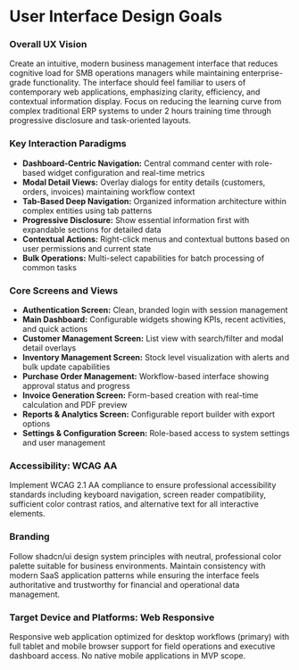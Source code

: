 # User Interface Design Goals

### Overall UX Vision
Create an intuitive, modern business management interface that reduces cognitive load for SMB operations managers while maintaining enterprise-grade functionality. The interface should feel familiar to users of contemporary web applications, emphasizing clarity, efficiency, and contextual information display. Focus on reducing the learning curve from complex traditional ERP systems to under 2 hours training time through progressive disclosure and task-oriented layouts.

### Key Interaction Paradigms
- **Dashboard-Centric Navigation:** Central command center with role-based widget configuration and real-time metrics
- **Modal Detail Views:** Overlay dialogs for entity details (customers, orders, invoices) maintaining workflow context
- **Tab-Based Deep Navigation:** Organized information architecture within complex entities using tab patterns
- **Progressive Disclosure:** Show essential information first with expandable sections for detailed data
- **Contextual Actions:** Right-click menus and contextual buttons based on user permissions and current state
- **Bulk Operations:** Multi-select capabilities for batch processing of common tasks

### Core Screens and Views
- **Authentication Screen:** Clean, branded login with session management
- **Main Dashboard:** Configurable widgets showing KPIs, recent activities, and quick actions
- **Customer Management Screen:** List view with search/filter and modal detail overlays
- **Inventory Management Screen:** Stock level visualization with alerts and bulk update capabilities  
- **Purchase Order Management:** Workflow-based interface showing approval status and progress
- **Invoice Generation Screen:** Form-based creation with real-time calculation and PDF preview
- **Reports & Analytics Screen:** Configurable report builder with export options
- **Settings & Configuration Screen:** Role-based access to system settings and user management

### Accessibility: WCAG AA
Implement WCAG 2.1 AA compliance to ensure professional accessibility standards including keyboard navigation, screen reader compatibility, sufficient color contrast ratios, and alternative text for all interactive elements.

### Branding
Follow shadcn/ui design system principles with neutral, professional color palette suitable for business environments. Maintain consistency with modern SaaS application patterns while ensuring the interface feels authoritative and trustworthy for financial and operational data management.

### Target Device and Platforms: Web Responsive
Responsive web application optimized for desktop workflows (primary) with full tablet and mobile browser support for field operations and executive dashboard access. No native mobile applications in MVP scope.
